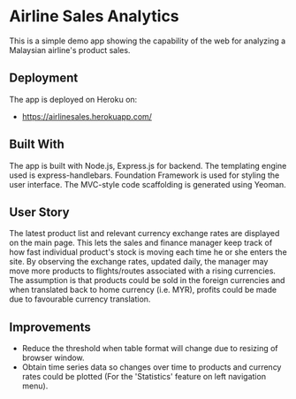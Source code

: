 # Airline Sales Analytics

This is a simple demo app showing the capability of the web for analyzing a Malaysian airline's product sales.

## Deployment 

The app is deployed on Heroku on: 

* https://airlinesales.herokuapp.com/

## Built With

The app is built with Node.js, Express.js for backend. The templating engine used is express-handlebars. Foundation Framework is used for styling the user interface. The MVC-style code scaffolding is generated using Yeoman.

## User Story

The latest product list and relevant currency exchange rates are displayed on the main page. This lets the sales and finance manager keep track of how fast individual product's stock is moving each time he or she enters the site. By observing the exchange rates, updated daily, the manager may move more products to flights/routes associated with a rising currencies. The assumption is that products could be sold in the foreign currencies and when translated back to home currency (i.e. MYR), profits could be made due to favourable currency translation.

## Improvements

* Reduce the threshold when table format will change due to resizing of browser window. 
* Obtain time series data so changes over time to products and currency rates could be plotted (For the 'Statistics' feature on left navigation menu).  